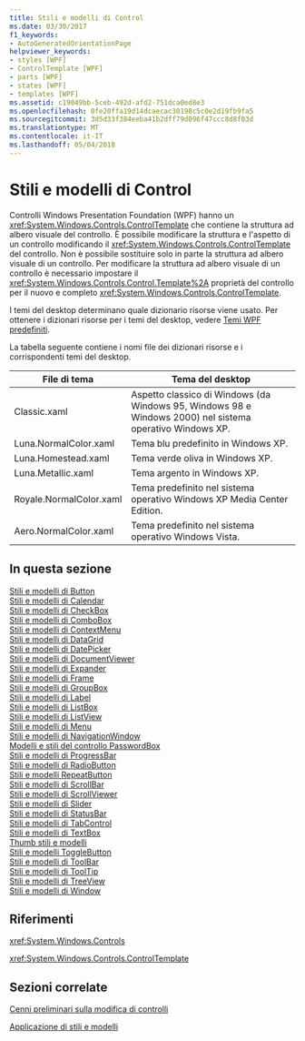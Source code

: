 ```yaml
---
title: Stili e modelli di Control
ms.date: 03/30/2017
f1_keywords:
- AutoGeneratedOrientationPage
helpviewer_keywords:
- styles [WPF]
- ControlTemplate [WPF]
- parts [WPF]
- states [WPF]
- templates [WPF]
ms.assetid: c19049bb-5ceb-492d-afd2-751dca0ed8e3
ms.openlocfilehash: 0fe20ffa19d14dcaecac30198c5c0e2d19fb9fa5
ms.sourcegitcommit: 3d5d33f384eeba41b2dff79d096f47ccc8d8f03d
ms.translationtype: MT
ms.contentlocale: it-IT
ms.lasthandoff: 05/04/2018
---
```

# <a name="control-styles-and-templates"></a>Stili e modelli di Control
Controlli Windows Presentation Foundation (WPF) hanno un <xref:System.Windows.Controls.ControlTemplate> che contiene la struttura ad albero visuale del controllo. È possibile modificare la struttura e l'aspetto di un controllo modificando il <xref:System.Windows.Controls.ControlTemplate> del controllo. Non è possibile sostituire solo in parte la struttura ad albero visuale di un controllo. Per modificare la struttura ad albero visuale di un controllo è necessario impostare il <xref:System.Windows.Controls.Control.Template%2A> proprietà del controllo per il nuovo e completo <xref:System.Windows.Controls.ControlTemplate>.  
  
 I temi del desktop determinano quale dizionario risorse viene usato. Per ottenere i dizionari risorse per i temi del desktop, vedere [Temi WPF predefiniti](http://go.microsoft.com/fwlink/?LinkID=158252).  
  
 La tabella seguente contiene i nomi file dei dizionari risorse e i corrispondenti temi del desktop.  
  
|File di tema|Tema del desktop|  
|----------------|-------------------|  
|Classic.xaml|Aspetto classico di Windows (da Windows 95, Windows 98 e Windows 2000) nel sistema operativo Windows XP.|  
|Luna.NormalColor.xaml|Tema blu predefinito in Windows XP.|  
|Luna.Homestead.xaml|Tema verde oliva in Windows XP.|  
|Luna.Metallic.xaml|Tema argento in Windows XP.|  
|Royale.NormalColor.xaml|Tema predefinito nel sistema operativo Windows XP Media Center Edition.|  
|Aero.NormalColor.xaml|Tema predefinito nel sistema operativo Windows Vista.|  
  
## <a name="in-this-section"></a>In questa sezione  
 [Stili e modelli di Button](../../../../docs/framework/wpf/controls/button-styles-and-templates.md)  
 [Stili e modelli di Calendar](../../../../docs/framework/wpf/controls/calendar-styles-and-templates.md)  
 [Stili e modelli di CheckBox](../../../../docs/framework/wpf/controls/checkbox-styles-and-templates.md)  
 [Stili e modelli di ComboBox](../../../../docs/framework/wpf/controls/combobox-styles-and-templates.md)  
 [Stili e modelli di ContextMenu](../../../../docs/framework/wpf/controls/contextmenu-styles-and-templates.md)  
 [Stili e modelli di DataGrid](../../../../docs/framework/wpf/controls/datagrid-styles-and-templates.md)  
 [Stili e modelli di DatePicker](../../../../docs/framework/wpf/controls/datepicker-styles-and-templates.md)  
 [Stili e modelli di DocumentViewer](../../../../docs/framework/wpf/controls/documentviewer-styles-and-templates.md)  
 [Stili e modelli di Expander](../../../../docs/framework/wpf/controls/expander-styles-and-templates.md)  
 [Stili e modelli di Frame](../../../../docs/framework/wpf/controls/frame-styles-and-templates.md)  
 [Stili e modelli di GroupBox](../../../../docs/framework/wpf/controls/groupbox-styles-and-templates.md)  
 [Stili e modelli di Label](../../../../docs/framework/wpf/controls/label-styles-and-templates.md)  
 [Stili e modelli di ListBox](../../../../docs/framework/wpf/controls/listbox-styles-and-templates.md)  
 [Stili e modelli di ListView](../../../../docs/framework/wpf/controls/listview-styles-and-templates.md)  
 [Stili e modelli di Menu](../../../../docs/framework/wpf/controls/menu-styles-and-templates.md)  
 [Stili e modelli di NavigationWindow](../../../../docs/framework/wpf/controls/navigationwindow-styles-and-templates.md)  
 [Modelli e stili del controllo PasswordBox](../../../../docs/framework/wpf/controls/passwordbox-syles-and-templates.md)  
 [Stili e modelli di ProgressBar](../../../../docs/framework/wpf/controls/progressbar-styles-and-templates.md)  
 [Stili e modelli di RadioButton](../../../../docs/framework/wpf/controls/radiobutton-styles-and-templates.md)  
 [Stili e modelli RepeatButton](../../../../docs/framework/wpf/controls/repeatbutton-syles-and-templates.md)  
 [Stili e modelli di ScrollBar](../../../../docs/framework/wpf/controls/scrollbar-styles-and-templates.md)  
 [Stili e modelli di ScrollViewer](../../../../docs/framework/wpf/controls/scrollviewer-styles-and-templates.md)  
 [Stili e modelli di Slider](../../../../docs/framework/wpf/controls/slider-styles-and-templates.md)  
 [Stili e modelli di StatusBar](../../../../docs/framework/wpf/controls/statusbar-styles-and-templates.md)  
 [Stili e modelli di TabControl](../../../../docs/framework/wpf/controls/tabcontrol-styles-and-templates.md)  
 [Stili e modelli di TextBox](../../../../docs/framework/wpf/controls/textbox-styles-and-templates.md)  
 [Thumb stili e modelli](../../../../docs/framework/wpf/controls/thumb-syles-and-templates.md)  
 [Stili e modelli ToggleButton](../../../../docs/framework/wpf/controls/togglebutton-syles-and-templates.md)  
 [Stili e modelli di ToolBar](../../../../docs/framework/wpf/controls/toolbar-styles-and-templates.md)  
 [Stili e modelli di ToolTip](../../../../docs/framework/wpf/controls/tooltip-styles-and-templates.md)  
 [Stili e modelli di TreeView](../../../../docs/framework/wpf/controls/treeview-styles-and-templates.md)  
 [Stili e modelli di Window](../../../../docs/framework/wpf/controls/window-styles-and-templates.md)  
  
## <a name="reference"></a>Riferimenti  
 <xref:System.Windows.Controls>  
  
 <xref:System.Windows.Controls.ControlTemplate>  
  
## <a name="related-sections"></a>Sezioni correlate  
 [Cenni preliminari sulla modifica di controlli](../../../../docs/framework/wpf/controls/control-authoring-overview.md)  
  
 [Applicazione di stili e modelli](../../../../docs/framework/wpf/controls/styling-and-templating.md)
